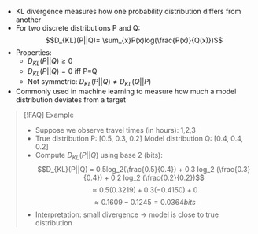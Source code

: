 - KL divergence measures how one probability distribution differs from another
- For two discrete distributions P and Q: $$D_{KL}(P||Q)= \sum_{x}P(x)log(\frac{P(x)}{Q(x)})$$
- Properties:
	- $D_{KL}(P||Q)\geq 0$
	- $D_{KL}(P||Q)=0$ iff P=Q
	- Not symmetric: $D_{KL} (P||Q) \neq D_{KL}(Q||P)$
- Commonly used in machine learning to measure how much a model distribution deviates from a target


>[!FAQ] Example
>- Suppose we observe travel times (in hours): 1,2,3
>- True distribution P: \[0.5, 0.3, 0.2]
>  Model distribution Q: \[0.4, 0.4, 0.2]
>- Compute $D_{KL}(P||Q)$ using base 2 (bits):
>  $$D_{KL}(P||Q) = 0.5log_2(\frac{0.5}{0.4}) + 0.3 log_2 (\frac{0.3}{0.4}) + 0.2 log_2 (\frac{0.2}{0.2})$$
>  $$≈0.5(0.3219)+0.3(-0.4150)+0$$
>  $$≈0.1609 - 0.1245=0.0364 bits$$
>- Interpretation: small divergence -> model is close to true distribution



